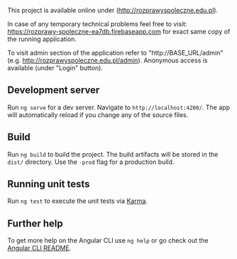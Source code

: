 This project is available online under (http://rozprawyspoleczne.edu.pl).

In case of any temporary technical problems feel free to visit: https://rozprawy-spoleczne-ea7db.firebaseapp.com for exact same copy of the running application.

To visit admin section of the application refer to "http://BASE_URL/admin" (e.g. http://rozprawyspoleczne.edu.pl/admin). Anonymous access is available (under "Login" button).

## Development server

Run `ng serve` for a dev server. Navigate to `http://localhost:4200/`. The app will automatically reload if you change any of the source files.

## Build

Run `ng build` to build the project. The build artifacts will be stored in the `dist/` directory. Use the `-prod` flag for a production build.

## Running unit tests

Run `ng test` to execute the unit tests via [Karma](https://karma-runner.github.io).

## Further help

To get more help on the Angular CLI use `ng help` or go check out the [Angular CLI README](https://github.com/angular/angular-cli/blob/master/README.md).
